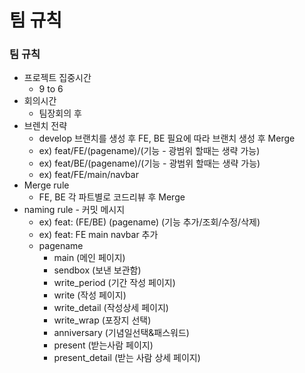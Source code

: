 # 팀 규칙

### 팀 규칙

- 프로젝트 집중시간
  - 9 to 6
- 회의시간
  - 팀장회의 후
- 브렌치 전략
  - develop 브랜치를 생성 후 FE, BE 필요에 따라 브랜치 생성 후 Merge
  - ex) feat/FE/(pagename)/(기능 - 광범위 할때는 생략 가능)
  - ex) feat/BE/(pagename)/(기능 - 광범위 할때는 생략 가능)
  - ex) feat/FE/main/navbar
- Merge rule
  - FE, BE 각 파트별로 코드리뷰 후 Merge
- naming rule - 커밋 메시지
  - ex) feat: (FE/BE) (pagename) (기능 추가/조회/수정/삭제)
  - ex) feat: FE main navbar 추가
  - pagename
    - main (메인 페이지)
    - sendbox (보낸 보관함)
    - write_period (기간 작성 페이지)
    - write (작성 페이지)
    - write_detail (작성상세 페이지)
    - write_wrap (포장지 선택)
    - anniversary (기념일선택&패스워드)
    - present (받는사람 페이지)
    - present_detail (받는 사람 상세 페이지)
